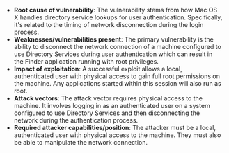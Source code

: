 - **Root cause of vulnerability**: The vulnerability stems from how Mac OS X handles directory service lookups for user authentication. Specifically, it's related to the timing of network disconnection during the login process.
- **Weaknesses/vulnerabilities present**: The primary vulnerability is the ability to disconnect the network connection of a machine configured to use Directory Services during user authentication which can result in the Finder application running with root privileges.
- **Impact of exploitation**: A successful exploit allows a local, authenticated user with physical access to gain full root permissions on the machine. Any applications started within this session will also run as root.
- **Attack vectors**: The attack vector requires physical access to the machine. It involves logging in as an authenticated user on a system configured to use Directory Services and then disconnecting the network during the authentication process.
- **Required attacker capabilities/position**: The attacker must be a local, authenticated user with physical access to the machine. They must also be able to manipulate the network connection.
